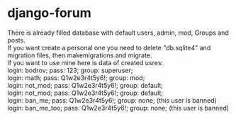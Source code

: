 # django-forum

There is already filled database with default users, admin, mod, Groups and posts.<br />
If you want create a personal one you need to delete "db.sqlite4" and migration files, then makemigrations and migrate.<br />
If you want to use mine here is data of created usres:<br />
login: bodrov; pass: 123; group: superuser;<br />
login: math; pass: Q1w2e3r4t5y6!; group: mod;<br />
login: not_mod; pass: Q1w2e3r4t5y6!; group: default;<br />
login: not_mod; pass: Q1w2e3r4t5y6!; group: default;<br />
login: ban_me; pass: Q1w2e3r4t5y6!; group: none; (this user is banned)<br />
login: ban_me_too; pass: Q1w2e3r4t5y6!; group: none; (this user is banned)
